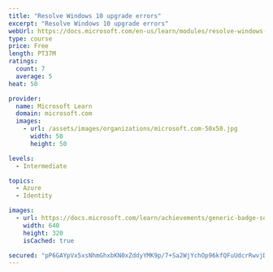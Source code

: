 ```yaml
---
title: "Resolve Windows 10 upgrade errors"
excerpt: "Resolve Windows 10 upgrade errors"
webUrl: https://docs.microsoft.com/en-us/learn/modules/resolve-windows-10-upgrade-errors/
type: course
price: Free
length: PT37M
ratings:
  count: 7
  average: 5
heat: 50

provider:
  name: Microsoft Learn
  domain: microsoft.com
  images:
    - url: /assets/images/organizations/microsoft.com-50x50.jpg
      width: 50
      height: 50

levels:
  - Intermediate

topics:
  - Azure
  - Identity

images:
  - url: https://docs.microsoft.com/learn/achievements/generic-badge-social.png
    width: 640
    height: 320
    isCached: true

secured: "pP6GAYpVx5xsNhmGhxbKN0xZddyYMK9p/7+Sa2WjYchOp96kfQFuUdcrRwvjDfp2sBPZeEuvMHpGAF9zR8PzUVFWv5a+toe+BAvGZmCRvRb/Hlfuc97f6T+Nctr8tTMFarF7o8vyEy003ZUM6vRF2artuFGxk1a5K8XI+RY6VoTq3vlzLoKlL/XcvsWtR+ydiul2VRE4vU+75eH67ntSMYwOYoPIo3szOIFdg0JXIwESEmrpgvcLqGl6O6Y/fd+yVofmXr877fzRwPEcZ2WQfOJP+7Svdwf2qXcQgetxgQWw/OjUb69J2yKUAx1MN4q+ox1Lw7ZhI+cN3QARp0ARyTr0U7toyI61RSApjNg4oxz6/VYQNLInf2xn0rRWEAR2nbu2ab0x9rjwSQwnQmoB3VWpHbI7WCv1vGDDq7YmZVo=;pB8oIaqxyEPC/w4fJaAS0Q=="
---
```


